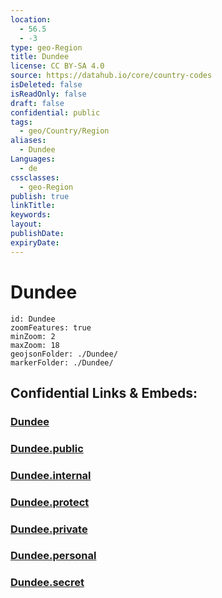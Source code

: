 ```yaml
---
location:
  - 56.5
  - -3
type: geo-Region
title: Dundee
license: CC BY-SA 4.0
source: https://datahub.io/core/country-codes
isDeleted: false
isReadOnly: false
draft: false
confidential: public
tags:
  - geo/Country/Region
aliases:
  - Dundee
Languages:
  - de
cssclasses:
  - geo-Region
publish: true
linkTitle:
keywords:
layout:
publishDate:
expiryDate:
---
```


# Dundee

```leaflet
id: Dundee
zoomFeatures: true 
minZoom: 2 
maxZoom: 18
geojsonFolder: ./Dundee/
markerFolder: ./Dundee/
```


## Confidential Links & Embeds: 

### [Dundee](/_Standards/Earth/Continent/Europe/Europe~North/UK/Scotland/counties~Scotland/Dundee.md) 

### [Dundee.public](/_public/Earth/Continent/Europe/Europe~North/UK/Scotland/counties~Scotland/Dundee.public.md) 

### [Dundee.internal](/_internal/Earth/Continent/Europe/Europe~North/UK/Scotland/counties~Scotland/Dundee.internal.md) 

### [Dundee.protect](/_protect/Earth/Continent/Europe/Europe~North/UK/Scotland/counties~Scotland/Dundee.protect.md) 

### [Dundee.private](/_private/Earth/Continent/Europe/Europe~North/UK/Scotland/counties~Scotland/Dundee.private.md) 

### [Dundee.personal](/_personal/Earth/Continent/Europe/Europe~North/UK/Scotland/counties~Scotland/Dundee.personal.md) 

### [Dundee.secret](/_secret/Earth/Continent/Europe/Europe~North/UK/Scotland/counties~Scotland/Dundee.secret.md)

